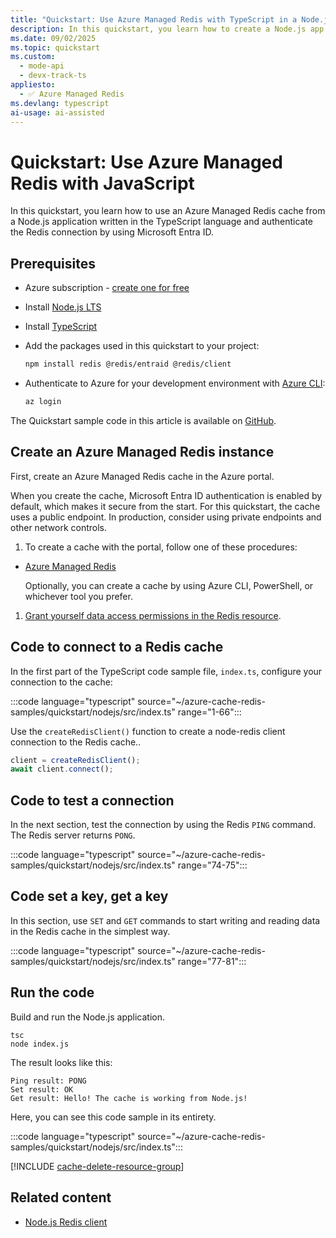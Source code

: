 ```yaml
---
title: "Quickstart: Use Azure Managed Redis with TypeScript in a Node.js app"
description: In this quickstart, you learn how to create a Node.js app that uses Azure Managed Redis.
ms.date: 09/02/2025
ms.topic: quickstart
ms.custom:
  - mode-api
  - devx-track-ts
appliesto:
  - ✅ Azure Managed Redis
ms.devlang: typescript
ai-usage: ai-assisted
---
```


# Quickstart: Use Azure Managed Redis with JavaScript

In this quickstart, you learn how to use an Azure Managed Redis cache from a Node.js application written in the TypeScript language and authenticate the Redis connection by using Microsoft Entra ID.

## Prerequisites

- Azure subscription - [create one for free](https://azure.microsoft.com/pricing/purchase-options/azure-account?cid=msft_learn)
- Install [Node.js LTS](https://nodejs.org/)
- Install [TypeScript](https://www.typescriptlang.org/)
- Add the packages used in this quickstart to your project:

  ```bash
  npm install redis @redis/entraid @redis/client
  ```

- Authenticate to Azure for your development environment with [Azure CLI](/cli/azure):

  ```bash
  az login
  ```

The Quickstart sample code in this article is available on [GitHub](https://github.com/Azure-Samples/azure-cache-redis-samples/tree/main/quickstart/nodejs).

## Create an Azure Managed Redis instance

First, create an Azure Managed Redis cache in the Azure portal.

When you create the cache, Microsoft Entra ID authentication is enabled by default, which makes it secure from the start. For this quickstart, the cache uses a public endpoint. In production, consider using private endpoints and other network controls.

1. To create a cache with the portal, follow one of these procedures:

- [Azure Managed Redis](quickstart-create-managed-redis.md)

    Optionally, you can create a cache by using Azure CLI, PowerShell, or whichever tool you prefer.

1. [Grant yourself data access permissions in the Redis resource](entra-for-authentication.md#add-users-or-system-principal-to-your-cache). 

## Code to connect to a Redis cache

In the first part of the TypeScript code sample file, `index.ts`, configure your connection to the cache:

:::code language="typescript" source="~/azure-cache-redis-samples/quickstart/nodejs/src/index.ts" range="1-66":::

Use the `createRedisClient()` function to create a node-redis client connection to the Redis cache..

```typescript
client = createRedisClient();
await client.connect();
```

## Code to test a connection

In the next section, test the connection by using the Redis `PING` command. The Redis server returns `PONG`.

:::code language="typescript" source="~/azure-cache-redis-samples/quickstart/nodejs/src/index.ts" range="74-75":::

## Code set a key, get a key

In this section, use `SET` and `GET` commands to start writing and reading data in the Redis cache in the simplest way.

:::code language="typescript" source="~/azure-cache-redis-samples/quickstart/nodejs/src/index.ts" range="77-81":::

## Run the code

Build and run the Node.js application.

```console
tsc
node index.js
```

The result looks like this:

```console
Ping result: PONG
Set result: OK
Get result: Hello! The cache is working from Node.js!
```

Here, you can see this code sample in its entirety.

:::code language="typescript" source="~/azure-cache-redis-samples/quickstart/nodejs/src/index.ts":::

<!-- Clean up resources include -->

[!INCLUDE [cache-delete-resource-group](includes/cache-delete-resource-group.md)]

## Related content

- [Node.js Redis client](https://redis.io/docs/latest/develop/clients/nodejs/)
